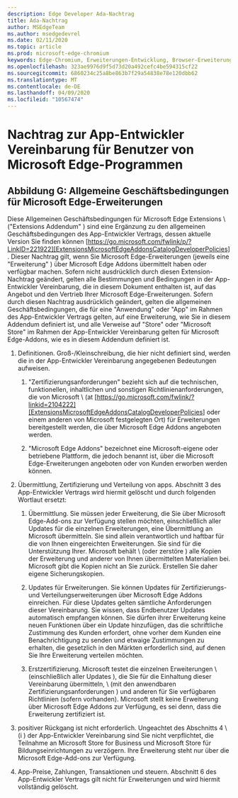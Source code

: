 ```yaml
---
description: Edge Developer Ada-Nachtrag
title: Ada-Nachtrag
author: MSEdgeTeam
ms.author: msedgedevrel
ms.date: 02/11/2020
ms.topic: article
ms.prod: microsoft-edge-chromium
keywords: Edge-Chromium, Erweiterungen-Entwicklung, Browser-Erweiterungen, Addons, Partner Center, Entwickler
ms.openlocfilehash: 323ae9976d9f5d73d20a492cefc4be594315cf22
ms.sourcegitcommit: 6860234c25a8be863b7f29a54838e78e120dbb62
ms.translationtype: MT
ms.contentlocale: de-DE
ms.lasthandoff: 04/09/2020
ms.locfileid: "10567474"
---
```

# Nachtrag zur App-Entwickler Vereinbarung für Benutzer von Microsoft Edge-Programmen  

## Abbildung G: Allgemeine Geschäftsbedingungen für Microsoft Edge-Erweiterungen  

Diese Allgemeinen Geschäftsbedingungen für Microsoft Edge Extensions \ ("Extensions Addendum" \) sind eine Ergänzung zu den allgemeinen Geschäftsbedingungen des App-Entwickler Vertrags, dessen aktuelle Version Sie finden können [https://go.microsoft.com/fwlink/p/?LinkID=221922][ExtensionsMicrosoftEdgeAddonsCatalogDeveloperPolicies] .  Dieser Nachtrag gilt, wenn Sie Microsoft Edge-Erweiterungen (jeweils eine "Erweiterung" \) über Microsoft Edge Addons übermittelt haben oder verfügbar machen.  Sofern nicht ausdrücklich durch diesen Extension-Nachtrag geändert, gelten alle Bestimmungen und Bedingungen in der App-Entwickler Vereinbarung, die in diesem Dokument enthalten ist, auf das Angebot und den Vertrieb Ihrer Microsoft Edge-Erweiterungen.  Sofern durch diesen Nachtrag ausdrücklich geändert, gelten die allgemeinen Geschäftsbedingungen, die für eine "Anwendung" oder "App" im Rahmen des App-Entwickler Vertrags gelten, auf eine Erweiterung, wie Sie in diesem Addendum definiert ist, und alle Verweise auf "Store" oder "Microsoft Store" im Rahmen der App-Entwickler Vereinbarung gelten für Microsoft Edge-Addons, wie es in diesem Addendum definiert ist.  

1.  Definitionen.  Groß-/Kleinschreibung, die hier nicht definiert sind, werden die in der App-Entwickler Vereinbarung angegebenen Bedeutungen aufweisen.  

    1.  "Zertifizierungsanforderungen" bezieht sich auf die technischen, funktionellen, inhaltlichen und sonstigen Richtlinienanforderungen, die von Microsoft \ (at [https://go.microsoft.com/fwlink/?linkid=2104222][ExtensionsMicrosoftEdgeAddonsCatalogDeveloperPolicies] oder einem anderen von Microsoft festgelegten Ort) für Erweiterungen bereitgestellt werden, die über Microsoft Edge Addons angeboten werden.  

    1.  "Microsoft Edge Addons" bezeichnet eine Microsoft-eigene oder betriebene Plattform, die jedoch benannt ist, über die Microsoft Edge-Erweiterungen angeboten oder von Kunden erworben werden können.

1.  Übermittlung, Zertifizierung und Verteilung von apps.  Abschnitt 3 des App-Entwickler Vertrags wird hiermit gelöscht und durch folgenden Wortlaut ersetzt:  

    1.  Übermittlung.  Sie müssen jeder Erweiterung, die Sie über Microsoft Edge-Add-ons zur Verfügung stellen möchten, einschließlich aller Updates für die einzelnen Erweiterungen, eine Übermittlung an Microsoft übermitteln.  Sie sind allein verantwortlich und haftbar für die von Ihnen eingereichten Erweiterungen.  Sie sind für die Unterstützung Ihrer.  Microsoft behält \ (oder zerstöre \) alle Kopien der Erweiterung und anderer von Ihnen übermittelten Materialien bei.  Microsoft gibt die Kopien nicht an Sie zurück. Erstellen Sie daher eigene Sicherungskopien.  

    1.  Updates für Erweiterungen.  Sie können Updates für Zertifizierungs-und Verteilungserweiterungen über Microsoft Edge Addons einreichen.  Für diese Updates gelten sämtliche Anforderungen dieser Vereinbarung.  Sie wissen, dass Endbenutzer Updates automatisch empfangen können.  Sie dürfen ihrer Erweiterung keine neuen Funktionen über ein Update hinzufügen, das die schriftliche Zustimmung des Kunden erfordert, ohne vorher dem Kunden eine Benachrichtigung zu senden und etwaige Zustimmungen zu erhalten, die gesetzlich in den Märkten erforderlich sind, auf denen Sie Ihre Erweiterung verteilen möchten.  

    1.  Erstzertifizierung.  Microsoft testet die einzelnen Erweiterungen \ (einschließlich aller Updates \), die Sie für die Einhaltung dieser Vereinbarung übermitteln, \ (mit den anwendbaren Zertifizierungsanforderungen \) und anderen für Sie verfügbaren Richtlinien (sofern vorhanden).  Microsoft stellt keine Erweiterung über Microsoft Edge Addons zur Verfügung, es sei denn, dass die Erweiterung zertifiziert ist.  

1.  positiver Rückgang ist nicht erforderlich.  Ungeachtet des Abschnitts 4 \ (i \) der App-Entwickler Vereinbarung sind Sie nicht verpflichtet, die Teilnahme an Microsoft Store for Business und Microsoft Store für Bildungseinrichtungen zu verzögern.  Ihre Erweiterung steht nur über die Microsoft Edge-Add-ons zur Verfügung.  

1.  App-Preise, Zahlungen, Transaktionen und steuern.  Abschnitt 6 des App-Entwickler Vertrags gilt nicht für Erweiterungen und wird hiermit vollständig gelöscht.  

<!-- image links  -->  

<!-- links -->  

[ExtensionsMicrosoftEdgeAddonsCatalogDeveloperPolicies]: developer-policies.md "Microsoft Edge Addons-Katalog-Entwicklerrichtlinien"  
